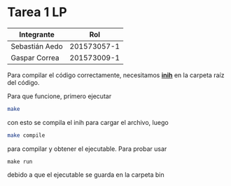 # Tarea 1 LP

|Integrante|Rol|
|----|----|
| Sebastián Aedo |201573057-1|
| Gaspar Correa |201573009-1|

Para compilar el código correctamente, necesitamos [**inih**](https://github.com/benhoyt/inih) en la carpeta raíz del código.

Para que funcione, primero ejecutar
```bash
make
```
con esto se compila el inih para cargar el archivo, luego 
```bash
make compile
```

para compilar y obtener el ejecutable. Para probar usar
```
make run
```
debido a que el ejecutable se guarda en la carpeta bin
